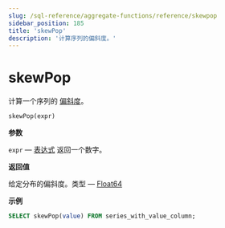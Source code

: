```yaml
---
slug: /sql-reference/aggregate-functions/reference/skewpop
sidebar_position: 185
title: 'skewPop'
description: '计算序列的偏斜度。'
---
```



# skewPop

计算一个序列的 [偏斜度](https://en.wikipedia.org/wiki/Skewness)。

``` sql
skewPop(expr)
```

**参数**

`expr` — [表达式](/sql-reference/syntax#expressions) 返回一个数字。

**返回值**

给定分布的偏斜度。类型 — [Float64](../../../sql-reference/data-types/float.md)

**示例**

``` sql
SELECT skewPop(value) FROM series_with_value_column;
```
